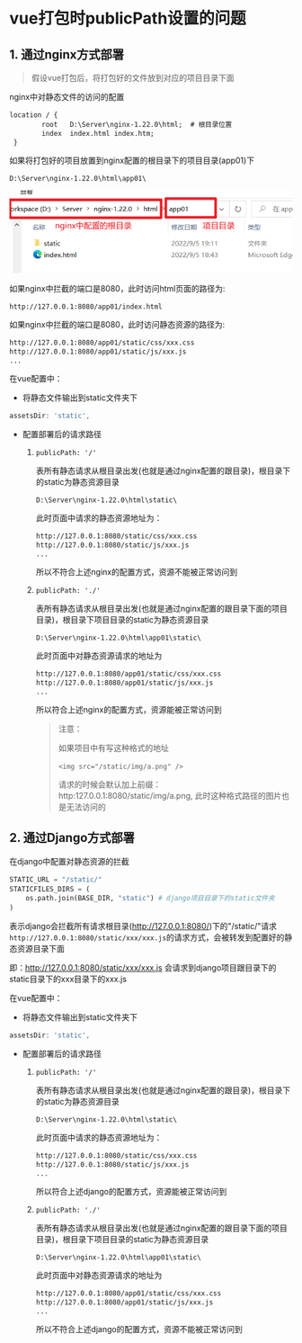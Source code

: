 # vue打包时publicPath设置的问题

## 1. 通过nginx方式部署

> 假设vue打包后，将打包好的文件放到对应的项目目录下面



nginx中对静态文件的访问的配置

```
location / {
        root   D:\Server\nginx-1.22.0\html;  # 根目录位置
        index  index.html index.htm;
 }
```

如果将打包好的项目放置到nginx配置的根目录下的项目目录(app01)下

```
D:\Server\nginx-1.22.0\html\app01\
```

![image-20220905191216500](vue打包.assets/image-20220905191216500.png)

如果nginx中拦截的端口是8080，此时访问html页面的路径为:

```
http://127.0.0.1:8080/app01/index.html
```

如果nginx中拦截的端口是8080，此时访问静态资源的路径为:

```
http://127.0.0.1:8080/app01/static/css/xxx.css
http://127.0.0.1:8080/app01/static/js/xxx.js
...
```



在vue配置中：

* 将静态文件输出到static文件夹下

```js
assetsDir: 'static',
```

* 配置部署后的请求路径

  1. `publicPath: '/'`

     表所有静态请求从根目录出发(也就是通过nginx配置的跟目录)，根目录下的static为静态资源目录

     ```
     D:\Server\nginx-1.22.0\html\static\
     ```

     此时页面中请求的静态资源地址为：

     ```
     http://127.0.0.1:8080/static/css/xxx.css
     http://127.0.0.1:8080/static/js/xxx.js
     ...
     ```

     所以不符合上述nginx的配置方式，资源不能被正常访问到

     

  2. `publicPath: './'`

     表所有静态请求从根目录出发(也就是通过nginx配置的跟目录下面的项目目录)，根目录下项目目录的static为静态资源目录

     ```
     D:\Server\nginx-1.22.0\html\app01\static\
     ```

     此时页面中对静态资源请求的地址为

     ```
     http://127.0.0.1:8080/app01/static/css/xxx.css
     http://127.0.0.1:8080/app01/static/js/xxx.js
     ...
     ```

     所以符合上述nginx的配置方式，资源能被正常访问到

     > 注意：
     >
     > 如果项目中有写这种格式的地址
     >
     > `<img src="/static/img/a.png" />`
     >
     > 请求的时候会默认加上前缀： http:127.0.0.1:8080/static/img/a.png, 此时这种格式路径的图片也是无法访问的



## 2. 通过Django方式部署

在django中配置对静态资源的拦截

```python
STATIC_URL = "/static/"
STATICFILES_DIRS = (
	os.path.join(BASE_DIR, "static") # django项目目录下的static文件夹
)
```

表示django会拦截所有请求根目录(http://127.0.0.1:8080/)下的"/static/"请求`http://127.0.0.1:8080/static/xxx/xxx.js`的请求方式，会被转发到配置好的静态资源目录下面

即：http://127.0.0.1:8080/static/xxx/xxx.js 会请求到django项目跟目录下的 static目录下的xxx目录下的xxx.js



在vue配置中：

* 将静态文件输出到static文件夹下

```js
assetsDir: 'static',
```

* 配置部署后的请求路径

  1. `publicPath: '/'`

     表所有静态请求从根目录出发(也就是通过nginx配置的跟目录)，根目录下的static为静态资源目录

     ```
     D:\Server\nginx-1.22.0\html\static\
     ```

     此时页面中请求的静态资源地址为：

     ```
     http://127.0.0.1:8080/static/css/xxx.css
     http://127.0.0.1:8080/static/js/xxx.js
     ...
     ```

     所以符合上述django的配置方式，资源能被正常访问到

     

  2. `publicPath: './'`

     表所有静态请求从根目录出发(也就是通过nginx配置的跟目录下面的项目目录)，根目录下项目目录的static为静态资源目录

     ```
     D:\Server\nginx-1.22.0\html\app01\static\
     ```

     此时页面中对静态资源请求的地址为

     ```
     http://127.0.0.1:8080/app01/static/css/xxx.css
     http://127.0.0.1:8080/app01/static/js/xxx.js
     ...
     ```

     所以不符合上述django的配置方式，资源不能被正常访问到













